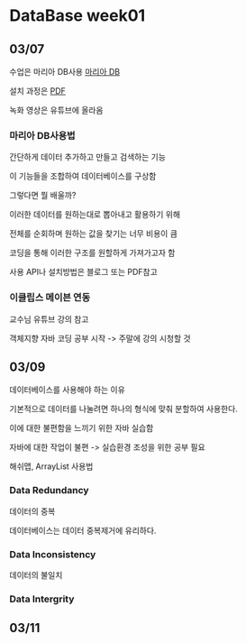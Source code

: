 # DataBase week01

## 03/07  

수업은 마리아 DB사용 [마리아 DB](https://mariadb.org/)

설치 과정은 [PDF](./2.%20Introduction%20and%20Preparation.pdf)

녹화 영상은 유튜브에 올라옴

### 마리아 DB사용법

간단하게 데이터 추가하고 만들고 검색하는 기능

이 기능들을 조합하여 데이터베이스를 구상함

그렇다면 뭘 배울까?  

이러한 데이터를 원하는대로 뽑아내고 활용하기 위해  

전체를 순회하며 원하는 값을 찾기는 너무 비용이 큼

코딩을 통해 이러한 구조를 원할하게 가져가고자 함  

사용 API나 설치방법은 블로그 또는 PDF참고  

### 이클립스 메이븐 연동

교수님 유튜브 강의 참고

객체지향 자바 코딩 공부 시작 -> 주말에 강의 시청할 것

## 03/09  

데이터베이스를 사용해야 하는 이유  

기본적으로 데이터를 나눌려면 하나의 형식에 맞춰 분할하여 사용한다.  

이에 대한 불편함을 느끼기 위한 자바 실습함  

자바에 대한 작업이 불편 -> 실습환경 조성을 위한 공부 필요  

해쉬맵, ArrayList 사용법

### Data Redundancy

데이터의 중복  

데이터베이스는 데이터 중복제거에 유리하다.  

### Data Inconsistency  

데이터의 불일치

### Data Intergrity

## 03/11

